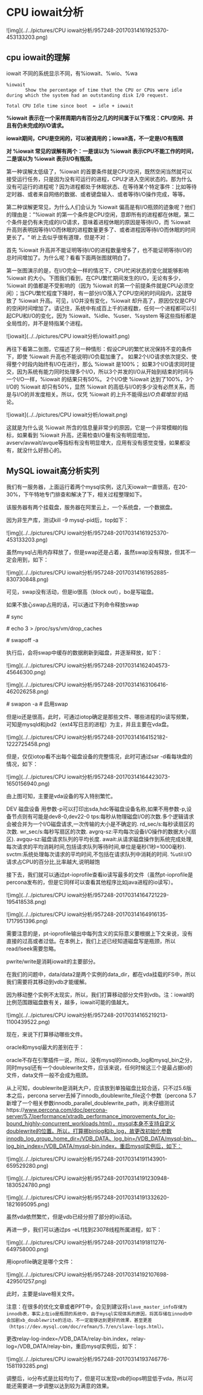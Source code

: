# CPU iowait分析

![img](../../pictures/CPU iowait分析/957248-20170314161925370-453133203.png)



## cpu iowait的理解

iowait 不同的系统显示不同，有%iowait、%wio、%wa

```
%iowait
       Show the percentage of time that the CPU or CPUs were idle during which the system had an outstanding disk I/O request.
       
Total CPU Idle time since boot  = idle + iowait       
```

**%iowait 表示在一个采样周期内有百分之几的时间属于以下情况：CPU空闲、并且有仍未完成的I/O请求。**

**iowait期间，CPU是空闲的，可以被调用的；iowait高，不一定是I/O有瓶颈**

**对 %iowait 常见的误解有两个：一是误以为 %iowait 表示CPU不能工作的时间，二是误以为 %iowait 表示I/O有瓶颈。**

第一种误解太低级了，%iowait 的首要条件就是CPU空闲，既然空闲当然就可以接受运行任务，只是因为没有可运行的进程，CPU才进入空闲状态的。那为什么没有可运行的进程呢？因为进程都处于休眠状态、在等待某个特定事件：比如等待定时器、或者来自网络的数据、或者键盘输入、或者等待I/O操作完成，等等。

第二种误解更常见，为什么人们会认为 %iowait 偏高是有I/O瓶颈的迹象呢？他们的理由是：”%iowait  的第一个条件是CPU空闲，意即所有的进程都在休眠，第二个条件是仍有未完成的I/O请求，意味着进程休眠的原因是等待I/O，而 %iowait 升高则表明因等待I/O而休眠的进程数量更多了、或者进程因等待I/O而休眠的时间更长了。“ 听上去似乎很有道理，但是不对：

首先 %iowait 升高并不能证明等待I/O的进程数量增多了，也不能证明等待I/O的总时间增加了。为什么呢？看看下面两张图就明白了。

第一张图演示的是，在I/O完全一样的情况下，CPU忙闲状态的变化就能够影响 %iowait 的大小。下图我们看到，在CPU繁忙期间发生的I/O，无论有多少，%iowait 的值都是不受影响的（因为 %iowait 的第一个前提条件就是CPU必须空闲）；当CPU繁忙程度下降时，有一部分I/O落入了CPU空闲的时间段内，这就导致了 %iowait 升高。可见，I/O并没有变化，%iowait 却升高了，原因仅仅是CPU的空闲时间增加了。请记住，系统中有成百上千的进程数，任何一个进程都可以引起CPU和I/O的变化，因为 %iowait、%idle、%user、%system 等这些指标都是全局性的，并不是特指某个进程。

![iowait](../../pictures/CPU iowait分析/iowait1.png)

再往下看第二张图，它描述了另一种情形：假设CPU的繁忙状况保持不变的条件下，即使 %iowait 升高也不能说明I/O负载加重了。
如果2个I/O请求依次提交、使得整个时段内始终有I/O在进行，那么 %iowait 是100%；
如果3个I/O请求同时提交，因为系统有能力同时处理多个I/O，所以3个并发的I/O从开始到结束的时间与一个I/O一样，%iowait 的结果只有50%。
2个I/O使 %iowait 达到了100%，3个I/O的 %iowait 却只有50%，显然 %iowait 的高低与I/O的多少没有必然关系，而是与I/O的并发度相关。所以，仅凭 %iowait 的上升不能得出*I/O负载增加* 的结论。

![iowait](../../pictures/CPU iowait分析/iowait.png)

 

这就是为什么说 %iowait 所含的信息量非常少的原因，它是一个非常模糊的指标，如果看到 %iowait 升高，还需检查I/O量有没有明显增加，avserv/avwait/avque等指标有没有明显增大，应用有没有感觉变慢，如果都没有，就没什么好担心的。



## MySQL iowait高分析实列

 我们有一服务器，上面运行着两个mysql实例，这几天iowait一直很高，在20-30%，下午特地专门排查和解决了下，相关过程整理如下。

该服务器有两个挂载盘，服务器在阿里云上，一个系统盘，一个数据盘。

因为非生产库，测试kill -9 mysql-pid后，top如下：

![img](../../pictures/CPU iowait分析/957248-20170314161925370-453133203.png)

虽然mysql占用内存释放了，但是swap还是占着，虽然swap没有释放，但其不一定会用到，如下：

![img](../../pictures/CPU iowait分析/957248-20170314161952885-830730848.png)

可见，swap没有活动，但是io很高（block out），bo是写磁盘。

如果不放心swap占用的话，可以通过下列命令释放swap

\# sync

\# echo 3 > /proc/sys/vm/drop_caches

\# swapoff -a

执行后，会将swap中缓存的数据刷新到磁盘，并逐渐释放，如下：

![img](../../pictures/CPU iowait分析/957248-20170314162404573-45646300.png)

![img](../../pictures/CPU iowait分析/957248-20170314163106416-462026258.png)

\# swapon -a  # 启用swap

但是io还是很高，此时，可通过iotop确定是那些文件、哪些进程的io读写频繁，可知是mysqld和jbd2（ext4写日志的进程）为主，并且主要在vda盘。

![img](../../pictures/CPU iowait分析/957248-20170314164152182-1222725458.png)

 但是，仅仅iotop看不出每个磁盘设备的完整情况，此时可通过sar -d看每块盘的情况，如下：

 ![img](../../pictures/CPU iowait分析/957248-20170314164423073-1650156940.png)

由上图可知，主要是vda设备的写入特别繁忙。

DEV      磁盘设备
用参数-p可以打印出sda,hdc等磁盘设备名称,如果不用参数-p,设备节点则有可能是dev8-0,dev22-0
tps:每秒从物理磁盘I/O的次数.多个逻辑请求会被合并为一个I/O磁盘请求,一次传输的大小是不确定的.
rd_sec/s:每秒读扇区的次数.
wr_sec/s:每秒写扇区的次数.
avgrq-sz:平均每次设备I/O操作的数据大小(扇区).
avgqu-sz:磁盘请求队列的平均长度.
await:从请求磁盘操作到系统完成处理,每次请求的平均消耗时间,包括请求队列等待时间,单位是毫秒(1秒=1000毫秒).
svctm:系统处理每次请求的平均时间,不包括在请求队列中消耗的时间.
%util:I/O请求占CPU的百分比,比率越大,说明越饱

接下去，我们就可以通过pt-ioprofile查看io读写最多的文件（虽然pt-ioprofile是percona发布的，但是它同样可以查看其他程序比如java进程的io读写）。

![img](../../pictures/CPU iowait分析/957248-20170314164721229-195418538.png)

 ![img](../../pictures/CPU iowait分析/957248-20170314164916135-1717951396.png)

需要注意的是，pt-ioprofile输出中每列含义的实际意义要根据上下文来说，没有直接的过高或者过低。在本例上，我们上述已经知道磁盘写是瓶颈，所以read/lseek需要忽略。

pwrite/write是消耗iowait的主要部分。

在我们的问题中，data/data2是两个实例的data_dir，都在vda挂载的FS中，所以我们需要将其移动到vdb才能缓解。

因为移动整个实例不太现实，所以，我们打算移动部分文件到vdb。注：iowait的比例范围跟磁盘数有关，越多，iowait可能的值越大。

![img](../../pictures/CPU iowait分析/957248-20170314165219213-1100439522.png)

现在，来说下打算移动哪些文件。

oracle和mysql最大的差别在于：

oracle不存在引擎插件一说，所以，没有mysql的innodb_log和mysql_bin之分，同时mysql还有一个doublewrite文件，应该来说，任何时候这三个是最占据io的文件，data文件一般不会成为瓶颈。

从上可知，doublewrite是消耗大户，应该放到单独磁盘比较合适，只不过5.6版本之后，percona server去掉了innodb_doublewrite_file这个参数（percona 5.7新增了一个相关参数innodb_parallel_doublewrite_path，尚未仔细测试https://www.percona.com/doc/percona-server/5.7/performance/xtradb_performance_improvements_for_io-bound_highly-concurrent_workloads.html），mysql本身不支持自定义doublewrite的位置。所以，打算挪binlog和ib_log，故更改初始化参数innodb_log_group_home_dir=/VDB_DATA、log_bin=/VDB_DATA/mysql-bin、log_bin_index=/VDB_DATA/mysql-bin.index，重启mysql实例后，如下：

![img](../../pictures/CPU iowait分析/957248-20170314191143901-659529280.png)

![img](../../pictures/CPU iowait分析/957248-20170314191230948-1830524780.png)

![img](../../pictures/CPU iowait分析/957248-20170314191332620-1821695095.png)

虽然vda依然繁忙，但是vdb已经分担了部分的io活动。

再进一步，我们可以通过ps -eLf找到23078线程所属进程，如下：

![img](../../pictures/CPU iowait分析/957248-20170314191811276-649758000.png)

用ioprofile确定是哪个文件：

![img](../../pictures/CPU iowait分析/957248-20170314192107698-429501257.png)

此时，主要是slave相关文件。

注意：在很多的优化文章或者PPT中，会见到建议将`slave_master_info存储为innodb表，事实上在io是瓶颈的系统中，由于mysql实现体系的原因，将其存储在innodb中会加剧xb_doublewrite的活动，不一定能够达到更好的效果，甚至更差（https://dev.mysql.com/doc/refman/5.7/en/slave-logs.html）。`

更改relay-log-index=/VDB_DATA/relay-bin.index，relay-log=/VDB_DATA/relay-bin，重启mysql实例后，如下：

![img](../../pictures/CPU iowait分析/957248-20170314193746776-1581193285.png)

调整后，io分布式是比较均匀了，但是可以发现vdb的iops明显低于vda，所以可能还需要进一步调整以达到较为满意的效果。



